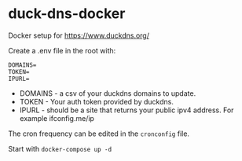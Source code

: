 # duck-dns-docker

Docker setup for https://www.duckdns.org/

Create a .env file in the root with:

```
DOMAINS=
TOKEN=
IPURL=
```
- DOMAINS - a csv of your duckdns domains to update.
- TOKEN - Your auth token provided by duckdns.
- IPURL - should be a site that returns your public ipv4 address. For example ifconfig.me/ip

The cron frequency can be edited in the `cronconfig` file.

Start with `docker-compose up -d`
